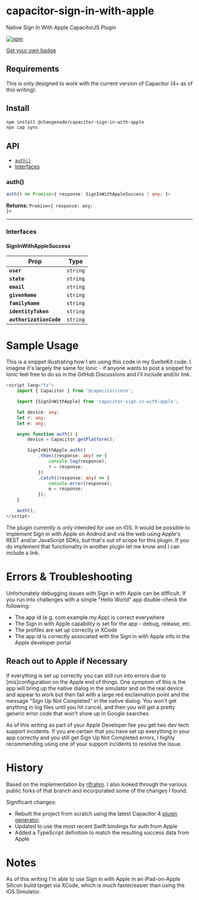 # capacitor-sign-in-with-apple

Native Sign In With Apple CapacitorJS Plugin

[![npm](https://img.shields.io/npm/v/@changenode/capacitor-sign-in-with-apple)](https://www.npmjs.com/package/@changenode/capacitor-sign-in-with-apple)

[Get your own badge](https://shields.io/)

## Requirements

This is only designed to work with the current version of Capacitor (4+ as of this writing).

## Install

```bash
npm install @changenode/capacitor-sign-in-with-apple
npx cap sync
```

## API

<docgen-index>

- [`auth()`](#auth)
- [Interfaces](#interfaces)

</docgen-index>

<docgen-api>
<!--Update the source file JSDoc comments and rerun docgen to update the docs below-->

### auth()

```typescript
auth() => Promise<{ response: SignInWithAppleSuccess | any; }>
```

**Returns:** <code>Promise&lt;{ response: any; }&gt;</code>

---

### Interfaces

#### SignInWithAppleSuccess

| Prop                    | Type                |
| ----------------------- | ------------------- |
| **`user`**              | <code>string</code> |
| **`state`**             | <code>string</code> |
| **`email`**             | <code>string</code> |
| **`givenName`**         | <code>string</code> |
| **`familyName`**        | <code>string</code> |
| **`identityToken`**     | <code>string</code> |
| **`authorizationCode`** | <code>string</code> |

</docgen-api>

# Sample Usage

This is a snippet illustrating how I am using this code in my SvelteKit code. I imagine it's largely the same for Ionic - if anyone wants to post a snippet for Ionic feel free to do so in the GitHub Discussions and I'll include and/or link.

```ts
<script lang="ts">
	import { Capacitor } from '@capacitor/core';

	import {SignInWithApple} from 'capacitor-sign-in-with-apple';

	let device: any;
	let r: any;
	let e: any;

	async function auth() {
		device = Capacitor.getPlatform();

		SignInWithApple.auth()
			.then((response: any) => {
				console.log(response);
				r = response;
			})
			.catch((response: any) => {
				console.error(response);
				e = response;
			});
	}

	auth();
</script>
```

The plugin currently is only intended for use on iOS. It would be possible to implement
Sign in with Apple on Android and via the web using Apple's REST and/or JavaScript SDKs, but that's out of scope for this plugin. If you do implement that functionality in another
plugin let me know and I can include a link.

# Errors & Troubleshooting

Unfortunately debugging issues with Sign in with Apple can be difficult. If you run into challenges with a simple "Hello World" app double-check the following:

- The app id (e.g. com.example.my.App) is correct everywhere
- The Sign in with Apple capability is set for the app - debug, release, etc.
- The profiles are set up correctly in XCode
- The app id is correctly associated with the Sign in with Apple info in the Apple developer portal

## Reach out to Apple if Necessary

If everything is set up correctly you can still run into errors due to [mis]configuration on the Apple end of things. One symptom of this is the app will bring up the native dialog in the simulator and on the real device and appear to work but then fail with a large red exclaimation point and the message "Sign Up Not Completed" in the native dialog. You won't get anything in log files until you hit cancel, and then you will get a pretty generic error code that won't show up in Google searches.

As of this writing as part of your Apple Developer fee you get two dev tech support incidents. If you are certain that you have set up everything in your app correctly and you still get Sign Up Not Completed errors, I highly recommending using one of your support incidents to resolve the issue.

# History

Based on the implementation by [rlfrahm](https://github.com/rlfrahm/capacitor-apple-login). I also looked through the various public forks of that branch and incorporated some of the changes I found.

Significant changes:

- Rebuilt the project from scratch using the latest Capacitor 4 [plugin generator](https://capacitorjs.com/docs/plugins/creating-plugins).
- Updated to use the most recent Swift bindings for auth from Apple
- Added a TypeScript definition to match the resulting success data from Apple

# Notes

As of this writing I'm able to use Sign in with Apple in an iPad-on-Apple Silicon build target via XCode, which is much faster/easier than using the iOS Simulator.
